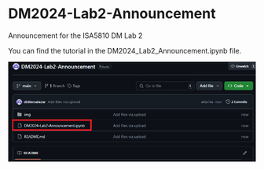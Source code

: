# DM2024-Lab2-Announcement
Announcement for the ISA5810 DM Lab 2

You can find the tutorial in the DM2024_Lab2_Announcement.ipynb file.

<img width="820" src="img/pic_readme.png">
